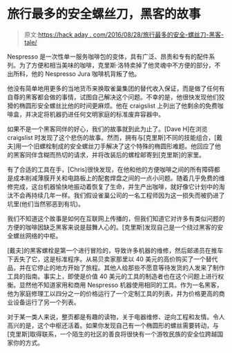 # 旅行最多的安全螺丝刀，黑客的故事

> 原文:[https://hack aday . com/2016/08/28/旅行最多的安全-螺丝刀-黑客-tale/](https://hackaday.com/2016/08/28/the-most-traveled-security-screwdriver-a-hackers-tale/)

Nespresso 是一次性单一服务咖啡包的变体，具有广泛、昂贵和专有的配件系列。为了方便和相当美味的咖啡，克里斯·洛特卖掉了他灵魂中不方便的部分，不出所料，他的 Nespresso Jura 咖啡机背叛了他。

他没有简单地用更多的当地货币来换取雀巢集团的替代收入保证，而是做了任何有自尊的黑客都会做的事情，试图自己解决这个问题。不幸的是，他很快发现他们狡猾的椭圆形安全螺丝比他的时间更麻烦。他在 craigslist 上列出了他剩余的免费咖啡盒，并决定将机器扔进任何文明家庭的标准废弃容器中。

如果不是一个黑客同伴的好心，我们的故事就到此为止了。[Dave H]在浏览 craigslist 时发现了这个悲伤的故事。然而，拥有与[克里斯]不同的技能组合，[戴夫]用一个旧螺栓制成的安全螺丝刀手解决了这个特殊的椭圆形难题。他回应了他的黑客同伴含糊而热切的请求，并将改装后的螺栓邮寄到[克里斯]的家里。

有了合适的工具在手，[Chris]很快发现，在他和他的方便咖啡之间的所有障碍都是成本削减薄膜开关和电路板上的配套焊盘之间的一点小问题。随着几乎免费的维修完成，这台机器愉快地振动着恢复了生命，并生产出咖啡，就好像它计划中的淘汰不会再持续几年一样。我们假设雀巢公司的一名工程师因为这一损失而被扔进了坑里(他们当然邪恶到有坑)。

我们不知道这个故事是如何在互联网上传播的，但我们知道它对许多有类似问题的方便的咖啡因缺乏黑客来说是鼓舞人心的。[克里斯]发现自己是一个绕过黑客的安全螺丝网络的中枢。

[戴夫]的黑客螺栓是第一个进行冒险的，导致许多机器的维修，然后邮递员在推车下丢失了它，这是标准程序。从易贝卖家那里以 40 美元的高价购买了一个替代品，并在它停止的地方开始了旅程。其他人给那些不愿意等待发货的人发来了制作工具的指南。事实上，即使是价值 40 美元的工具的制造者也在这个问题上进行权衡。显然他不知道家用和商用 Nespresso 机器使用相同的工具。作为一名黑客，他为家庭修理工以四分之一的价格运行了一个定制工具的列表，并为价格更高的商业设备运行了另一个列表。

对于某一类人来说，整页都是有趣的读物，关于电器维修、逆向工程和友情。令人高兴的是，这个中枢还活着。如果你发现自己有一个椭圆形的螺丝需要转动，与[克里斯]取得联系，一个陌生的社区的善良将很快有一个游牧民族的安全位跨越国家你的方式。